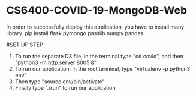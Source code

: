 # CS6400-COVID-19-MongoDB-Web
In order to successfully deploy this application, you have to install many library.
pip install flask pymongo passlib numpy pandas



#SET UP STEP

1. To run the separate D3 file, in the terminal type "cd covid", and then "python3 -m http.server 8005 &"
2. To run our application, in the root terminal, type "virtualenv -p python3 env"
3. Then type "source env/bin/activate"
4. Finally type "./run" to run our application
